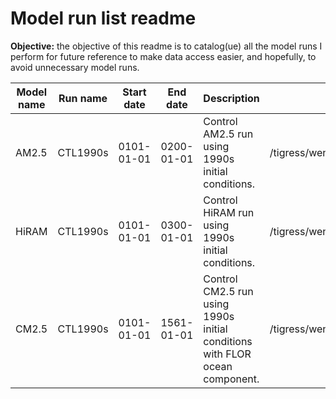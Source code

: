 # Model run list readme
**Objective:** the objective of this readme is to catalog(ue) all the model runs I perform for future reference to make data access easier, and hopefully, to avoid unnecessary model runs.

| Model name | Run name | Start date | End date | Description | Model configuation path | Data storage path  |
| ----------- | ------------ | ---------- | ---------- | ----------- | ---------- | -----------|
| AM2.5 | CTL1990s | 0101-01-01 | 0200-01-01 | Control AM2.5 run using 1990s initial conditions. | /tigress/wenchang/AM2.5/exp/CTL1990s | /tigress/wenchang/MODEL_OUT/AM2.5/CTL1990s_tigercpu_intelmpi_18_540PE |
| HiRAM | CTL1990s | 0101-01-01 | 0300-01-01 | Control HiRAM run using 1990s initial conditions. | /tigress/wenchang/HIRAM/exp/CTL1990s_v201910 | /tigress/wenchang/MODEL_OUT/HIRAM/CTL1990s_v201910_tigercpu_intelmpi_18_540PE |
| CM2.5 | CTL1990s | 0101-01-01 | 1561-01-01 | Control CM2.5 run using 1990s initial conditions with FLOR ocean component. | /tigress/wenchang/CM2.5_tiger2_wy/CM2.5/exp/CTL1990_v201905 | /tigress/wenchang/MODEL_OUT/CTL1990_v201905_tigercpu_intelmpi_18_576PE
